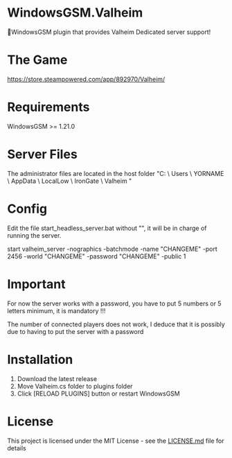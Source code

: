 # WindowsGSM.Valheim
🧩WindowsGSM plugin that provides Valheim Dedicated server support!

# The Game
https://store.steampowered.com/app/892970/Valheim/

# Requirements
WindowsGSM >= 1.21.0

# Server Files
The administrator files are located in the host folder "C: \ Users \ YORNAME \ AppData \ LocalLow \ IronGate \ Valheim \"

# Config
Edit the file start_headless_server.bat without "", it will be in charge of running the server.

start valheim_server -nographics -batchmode -name "CHANGEME" -port 2456 -world "CHANGEME" -password "CHANGEME" -public 1

# Important
For now the server works with a password, you have to put 5 numbers or 5 letters minimum, it is mandatory !!!

The number of connected players does not work, I deduce that it is possibly due to having to put the server with a password

# Installation
  1. Download the latest release
  2. Move Valheim.cs folder to plugins folder
  3. Click [RELOAD PLUGINS] button or restart WindowsGSM

# License
This project is licensed under the MIT License - see the <a href="https://github.com/dkdue/WindowsGSM.Valheim/blob/main/LICENSE">LICENSE.md</a> file for details

